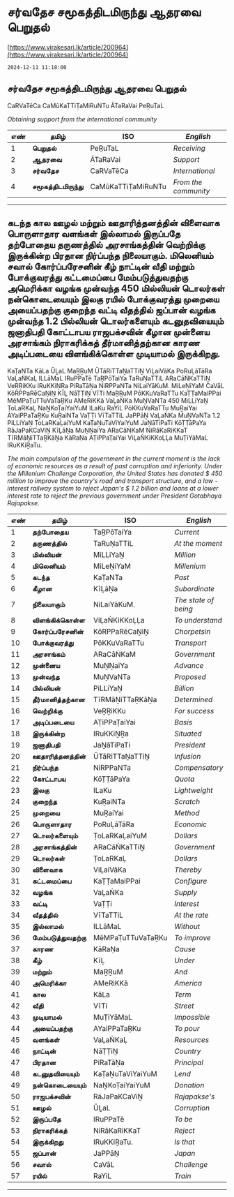 # சர்வதேச சமூகத்திடமிருந்து ஆதரவை பெறுதல்

[https://www.virakesari.lk/article/200964](https://www.virakesari.lk/article/200964)

`2024-12-11 11:18:00`

## சர்வதேச சமூகத்திடமிருந்து ஆதரவை பெறுதல்

CaRVaTēCa CaMūKaTTiṬaMiRuNTu ĀTaRaVai PeṞuTaL

*Obtaining support from the international community*

எண்|**தமிழ்**|ISO|*English*
---|---|---|---
1|**பெறுதல்**|PeṞuTaL|*Receiving*
2|**ஆதரவை**|ĀTaRaVai|*Support*
3|**சர்வதேச**|CaRVaTēCa|*International*
4|**சமூகத்திடமிருந்து**|CaMūKaTTiṬaMiRuNTu|*From the community*

---

## கடந்த கால ஊழல் மற்றும் ஊதாரித்தனத்தின் விளைவாக பொருளாதார வளங்கள் இல்லாமல் இருப்பதே தற்போதைய தருணத்தில் அரசாங்கத்தின் வெற்றிக்கு இருக்கின்ற பிரதான நிர்ப்பந்த நிலையாகும். மிலெனியம் சவால் கோர்ப்பரேசனின் கீழ் நாட்டின் வீதி மற்றும் போக்குவரத்து கட்டமைப்பை மேம்படுத்துவதற்கு அமெரிக்கா வழங்க முன்வந்த 450 மில்லியன் டொலர்கள் நன்கொடையையும் இலகு ரயில் போக்குவரத்து முறையை அயைப்பதற்கு குறைந்த வட்டி வீதத்தில் ஜப்பான் வழங்க முன்வந்த 1.2 பில்லியன் டொலர்களையும் கடனுதவியையும் ஜனாதிபதி கோட்டாபய ராஜபக்சவின் கீழான முன்னைய அரசாங்கம் நிராகரிக்கத் தீர்மானித்தற்கான காரண அடிப்படையை விளங்கிக்கொள்ள முடியாமல் இருக்கிறது.

KaṬaNTa KāLa ŪḺaL MaṞṞuM ŪTāRiTTaṈaTTiṈ ViḶaiVāKa PoRuḶāTāRa VaḶaṄKaḶ ILLāMaL IRuPPaTē TaṞPōTaiYa TaRuṆaTTiL ARaCāṄKaTTiṈ VeṞṞiKKu IRuKKiṈṞa PiRaTāṈa NiRPPaNTa NiLaiYāKuM. MiLeṈiYaM CaVāL KōRPPaRēCaṈiṈ KīḺ NāṬṬiṈ VīTi MaṞṞuM PōKKuVaRaTTu KaṬṬaMaiPPai MēMPaṬuTTuVaTaṞKu AMeRiKKā VaḺaṄKa MuṈVaNTa 450 MiLLiYaṈ ṬoLaRKaḶ NaṈKoṬaiYaiYuM ILaKu RaYiL PōKKuVaRaTTu MuṞaiYai AYaiPPaTaṞKu KuṞaiNTa VaṬṬi VīTaTTiL JaPPāṈ VaḺaṄKa MuṈVaNTa 1.2 PiLLiYaṈ ṬoLaRKaḶaiYuM KaṬaṈuTaViYaiYuM JaṈāTiPaTi KōṬṬāPaYa RāJaPaKCaViṈ KīḺāṈa MuṈṈaiYa ARaCāṄKaM NiRāKaRiKKaT TīRMāṈiTTaṞKāṈa KāRaṆa AṬiPPaṬaiYai ViḶaṄKiKKoḶḶa MuṬiYāMaL IRuKKiṞaTu.

*The main compulsion of the government in the current moment is the lack of economic resources as a result of past corruption and inferiority. Under the Millenium Challenge Corporation, the United States has donated $ 450 million to improve the country's road and transport structure, and a low -interest railway system to reject Japan's $ 1.2 billion and loans at a lower interest rate to reject the previous government under President Gotabhaya Rajapakse.*

எண்|**தமிழ்**|ISO|*English*
---|---|---|---
1|**தற்போதைய**|TaṞPōTaiYa|*Current*
2|**தருணத்தில்**|TaRuṆaTTiL|*At the moment*
3|**மில்லியன்**|MiLLiYaṈ|*Million*
4|**மிலெனியம்**|MiLeṈiYaM|*Millenium*
5|**கடந்த**|KaṬaNTa|*Past*
6|**கீழான**|KīḺāṈa|*Subordinate*
7|**நிலையாகும்**|NiLaiYāKuM.|*The state of being*
8|**விளங்கிக்கொள்ள**|ViḶaṄKiKKoḶḶa|*To understand*
9|**கோர்ப்பரேசனின்**|KōRPPaRēCaṈiṈ|*Chorpetsin*
10|**போக்குவரத்து**|PōKKuVaRaTTu|*Transport*
11|**அரசாங்கம்**|ARaCāṄKaM|*Government*
12|**முன்னைய**|MuṈṈaiYa|*Advance*
13|**முன்வந்த**|MuṈVaNTa|*Proposed*
14|**பில்லியன்**|PiLLiYaṈ|*Billion*
15|**தீர்மானித்தற்கான**|TīRMāṈiTTaṞKāṈa|*Determined*
16|**வெற்றிக்கு**|VeṞṞiKKu|*For success*
17|**அடிப்படையை**|AṬiPPaṬaiYai|*Basis*
18|**இருக்கின்ற**|IRuKKiṈṞa|*Situated*
19|**ஜனாதிபதி**|JaṈāTiPaTi|*President*
20|**ஊதாரித்தனத்தின்**|ŪTāRiTTaṈaTTiṈ|*Infusion*
21|**நிர்ப்பந்த**|NiRPPaNTa|*Compensatory*
22|**கோட்டாபய**|KōṬṬāPaYa|*Quota*
23|**இலகு**|ILaKu|*Lightweight*
24|**குறைந்த**|KuṞaiNTa|*Scratch*
25|**முறையை**|MuṞaiYai|*Method*
26|**பொருளாதார**|PoRuḶāTāRa|*Economic*
27|**டொலர்களையும்**|ṬoLaRKaḶaiYuM|*Dollars*
28|**அரசாங்கத்தின்**|ARaCāṄKaTTiṈ|*Government*
29|**டொலர்கள்**|ṬoLaRKaḶ|*Dollars*
30|**விளைவாக**|ViḶaiVāKa|*Thereby*
31|**கட்டமைப்பை**|KaṬṬaMaiPPai|*Configure*
32|**வழங்க**|VaḺaṄKa|*Supply*
33|**வட்டி**|VaṬṬi|*Interest*
34|**வீதத்தில்**|VīTaTTiL|*At the rate*
35|**இல்லாமல்**|ILLāMaL|*Without*
36|**மேம்படுத்துவதற்கு**|MēMPaṬuTTuVaTaṞKu|*To improve*
37|**காரண**|KāRaṆa|*Cause*
38|**கீழ்**|KīḺ|*Under*
39|**மற்றும்**|MaṞṞuM|*And*
40|**அமெரிக்கா**|AMeRiKKā|*America*
41|**கால**|KāLa|*Term*
42|**வீதி**|VīTi|*Street*
43|**முடியாமல்**|MuṬiYāMaL|*Impossible*
44|**அயைப்பதற்கு**|AYaiPPaTaṞKu|*To pour*
45|**வளங்கள்**|VaḶaṄKaḶ|*Resources*
46|**நாட்டின்**|NāṬṬiṈ|*Country*
47|**பிரதான**|PiRaTāṈa|*Principal*
48|**கடனுதவியையும்**|KaṬaṈuTaViYaiYuM|*Lend*
49|**நன்கொடையையும்**|NaṈKoṬaiYaiYuM|*Donation*
50|**ராஜபக்சவின்**|RāJaPaKCaViṈ|*Rajapakse's*
51|**ஊழல்**|ŪḺaL|*Corruption*
52|**இருப்பதே**|IRuPPaTē|*To be*
53|**நிராகரிக்கத்**|NiRāKaRiKKaT|*Reject*
54|**இருக்கிறது**|IRuKKiṞaTu.|*Is that*
55|**ஜப்பான்**|JaPPāṈ|*Japan*
56|**சவால்**|CaVāL|*Challenge*
57|**ரயில்**|RaYiL|*Train*

---
